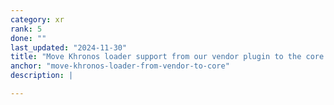 ```yaml
---
category: xr
rank: 5
done: ""
last_updated: "2024-11-30"
title: "Move Khronos loader support from our vendor plugin to the core of the Godot"
anchor: "move-khronos-loader-from-vendor-to-core"
description: |

---
```


